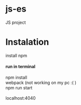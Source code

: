 # js-es
JS project

# Instalation
install npm<br />

#### run in terminal
npm install<br />
webpack  (not working on my pc :( )<br />
npm run start<br />
<br />
localhost:4040
